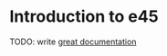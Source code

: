 # Introduction to e45

TODO: write [great documentation](http://jacobian.org/writing/what-to-write/)
